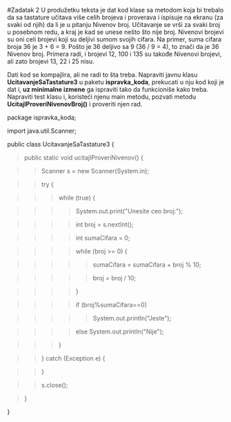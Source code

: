 #Zadatak 2
U produžetku teksta je dat kod klase sa metodom koja bi trebalo da sa tastature učitava više celih brojeva i
proverava i ispisuje na ekranu (za svaki od njih) da li je u pitanju Nivenov broj. Učitavanje se vrši za svaki
broj u posebnom redu, a kraj je kad se unese nešto što nije broj. Nivenovi brojevi su oni celi brojevi koji su
deljivi sumom svojih cifara. Na primer, suma cifara broja 36 je 3 + 6 = 9. Pošto je 36 deljivo sa 9 (36 / 9 =
4), to znači da je 36 Nivenov broj. Primera radi, i brojevi 12, 100 i 135 su takođe Nivenovi brojevi, ali zato
brojevi 13, 22 i 25 nisu.

Dati kod se kompajlira, ali ne radi to šta treba. Napraviti javnu klasu **UcitavanjeSaTastature3** u paketu
**ispravka_koda**, prekucati u nju kod koji je dat i, __uz minimalne izmene__ ga ispraviti tako da funkcioniše
kako treba. Napraviti test klasu i, koristeći njenu main metodu, pozvati metodu
**UcitajIProveriNivenovBroj()** i proveriti njen rad.

package ispravka_koda;

import java.util.Scanner;

public class UcitavanjeSaTastature3 {

>public static void ucitajIProveriNivenov() {

>>Scanner s = new Scanner(System.in);

>>try {

>>>while (true) {

>>>>System.out.print("Unesite ceo broj:");

>>>>int broj = s.nextInt();

>>>>int sumaCifara = 0;

>>>>while (broj >= 0) {

>>>>>sumaCifara = sumaCifara + broj % 10;

>>>>>broj = broj / 10;

>>>>}

>>>> if (broj%sumaCifara==0)

>>>>>System.out.println("Jeste");

>>>>else System.out.println("Nije");

>>>}

>>} catch (Exception e) {

>>}

>>s.close();

>}

}